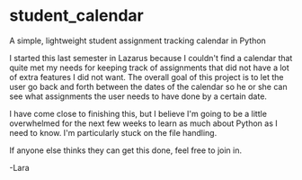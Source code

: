 # student_calendar
A simple, lightweight student assignment tracking calendar in Python

I started this last semester in Lazarus because I couldn't find a calendar that quite met my needs for keeping track of assignments that did not have a lot of extra features I did not want. The overall goal of this project is to let the user go back and forth between the dates of the calendar so he or she can see what assignments the user needs to have done by a certain date.

I have come close to finishing this, but I believe I'm going to be a little overwhelmed for the next few weeks to learn as much about Python as  I need to know. I'm particularly stuck on the file handling.

If anyone else thinks they can get this done, feel free to join in.

-Lara
